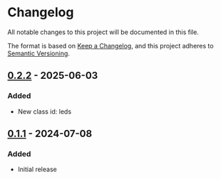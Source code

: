 # Changelog
All notable changes to this project will be documented in this file.

The format is based on [Keep a Changelog](https://keepachangelog.com/en/1.1.0/),
and this project adheres to [Semantic Versioning](https://semver.org/spec/v2.0.0.html).

<!--
## [Unreleased]
-->

## [0.2.2] - 2025-06-03
### Added
- New class id: leds

## [0.1.1] - 2024-07-08
### Added
- Initial release

[Unreleased]: https://github.com/greatscottgadgets/cynthion/compare/0.2.2...HEAD
[0.2.2]: https://github.com/greatscottgadgets/cynthion/compare/0.1.1...0.2.2
[0.1.1]: https://github.com/greatscottgadgets/cynthion/releases/tag/0.1.1

